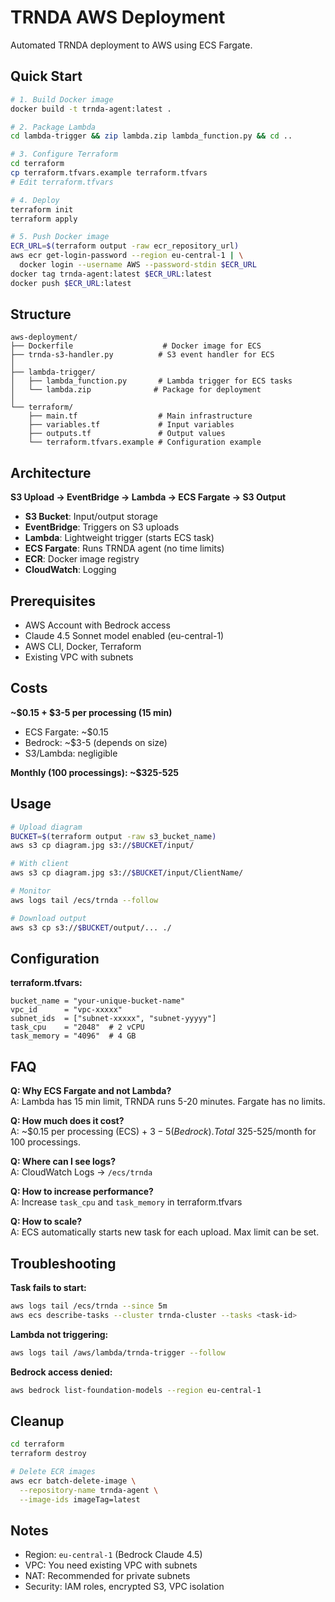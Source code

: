 # TRNDA AWS Deployment

Automated TRNDA deployment to AWS using ECS Fargate.

## Quick Start

```bash
# 1. Build Docker image
docker build -t trnda-agent:latest .

# 2. Package Lambda
cd lambda-trigger && zip lambda.zip lambda_function.py && cd ..

# 3. Configure Terraform
cd terraform
cp terraform.tfvars.example terraform.tfvars
# Edit terraform.tfvars

# 4. Deploy
terraform init
terraform apply

# 5. Push Docker image
ECR_URL=$(terraform output -raw ecr_repository_url)
aws ecr get-login-password --region eu-central-1 | \
  docker login --username AWS --password-stdin $ECR_URL
docker tag trnda-agent:latest $ECR_URL:latest
docker push $ECR_URL:latest
```

## Structure

```
aws-deployment/
├── Dockerfile                    # Docker image for ECS
├── trnda-s3-handler.py          # S3 event handler for ECS
│
├── lambda-trigger/
│   ├── lambda_function.py       # Lambda trigger for ECS tasks
│   └── lambda.zip              # Package for deployment
│
└── terraform/
    ├── main.tf                  # Main infrastructure
    ├── variables.tf             # Input variables
    ├── outputs.tf               # Output values
    └── terraform.tfvars.example # Configuration example
```

## Architecture

**S3 Upload → EventBridge → Lambda → ECS Fargate → S3 Output**

- **S3 Bucket**: Input/output storage
- **EventBridge**: Triggers on S3 uploads
- **Lambda**: Lightweight trigger (starts ECS task)
- **ECS Fargate**: Runs TRNDA agent (no time limits)
- **ECR**: Docker image registry
- **CloudWatch**: Logging

## Prerequisites

- AWS Account with Bedrock access
- Claude 4.5 Sonnet model enabled (eu-central-1)
- AWS CLI, Docker, Terraform
- Existing VPC with subnets

## Costs

**~$0.15 + $3-5 per processing (15 min)**

- ECS Fargate: ~$0.15
- Bedrock: ~$3-5 (depends on size)
- S3/Lambda: negligible

**Monthly (100 processings): ~$325-525**

## Usage

```bash
# Upload diagram
BUCKET=$(terraform output -raw s3_bucket_name)
aws s3 cp diagram.jpg s3://$BUCKET/input/

# With client
aws s3 cp diagram.jpg s3://$BUCKET/input/ClientName/

# Monitor
aws logs tail /ecs/trnda --follow

# Download output
aws s3 cp s3://$BUCKET/output/... ./
```

## Configuration

**terraform.tfvars:**
```hcl
bucket_name = "your-unique-bucket-name"
vpc_id      = "vpc-xxxxx"
subnet_ids  = ["subnet-xxxxx", "subnet-yyyyy"]
task_cpu    = "2048"  # 2 vCPU
task_memory = "4096"  # 4 GB
```

## FAQ

**Q: Why ECS Fargate and not Lambda?**  
A: Lambda has 15 min limit, TRNDA runs 5-20 minutes. Fargate has no limits.

**Q: How much does it cost?**  
A: ~$0.15 per processing (ECS) + $3-5 (Bedrock). Total ~$325-525/month for 100 processings.

**Q: Where can I see logs?**  
A: CloudWatch Logs → `/ecs/trnda`

**Q: How to increase performance?**  
A: Increase `task_cpu` and `task_memory` in terraform.tfvars

**Q: How to scale?**  
A: ECS automatically starts new task for each upload. Max limit can be set.

## Troubleshooting

**Task fails to start:**
```bash
aws logs tail /ecs/trnda --since 5m
aws ecs describe-tasks --cluster trnda-cluster --tasks <task-id>
```

**Lambda not triggering:**
```bash
aws logs tail /aws/lambda/trnda-trigger --follow
```

**Bedrock access denied:**
```bash
aws bedrock list-foundation-models --region eu-central-1
```

## Cleanup

```bash
cd terraform
terraform destroy

# Delete ECR images
aws ecr batch-delete-image \
  --repository-name trnda-agent \
  --image-ids imageTag=latest
```

## Notes

- Region: `eu-central-1` (Bedrock Claude 4.5)
- VPC: You need existing VPC with subnets
- NAT: Recommended for private subnets
- Security: IAM roles, encrypted S3, VPC isolation
